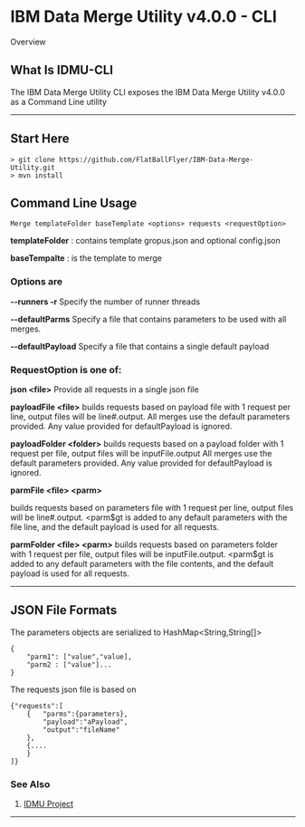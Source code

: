 # IBM Data Merge Utility v4.0.0 - CLI

Overview

## What Is IDMU-CLI
The IBM Data Merge Utility CLI exposes the IBM Data Merge Utility v4.0.0 as a Command Line utility

---

## Start Here

```
> git clone https://github.com/FlatBallFlyer/IBM-Data-Merge-Utility.git
> mvn install
```

## Command Line Usage

```
Merge templateFolder baseTemplate <options> requests <requestOption>
```
__templateFolder__ :
contains template gropus.json and optional config.json

__baseTempalte__ :
is the template to merge 		

### Options are									
__--runners -r__
Specify the number of runner threads		

__--defaultParms__
Specify a file that contains parameters to be used with all merges.

__--defaultPayload__
Specify a file that contains a single default payload
												
### RequestOption is one of:

__json &lt;file&gt;__
Provide all requests in a single json file

__payloadFile &lt;file&gt;__
builds requests based on payload file with 1 request per line, output files will be line#.output. All merges use the default parameters provided. Any value provided for defaultPayload is ignored.

__payloadFolder &lt;folder&gt;__
builds requests based on a payload folder with 1 request per file, output files will be inputFile.output All merges use the default parameters provided. Any value provided for defaultPayload is ignored.

__parmFile &lt;file&gt; &lt;parm&gt;__

builds requests based on parameters file with 1 request per line, output files will be line#.output. &lt;parm$gt is added to any default parameters with the file line, and the default payload is used for all requests.

__parmFolder &lt;file&gt; &lt;parm&gt;__
builds requests based on parameters folder with 1 request per file, output files will be inputFile.output. &lt;parm$gt is added to any default parameters with the file contents, and the default payload is used for all requests.

---

## JSON File Formats
The parameters objects are serialized to HashMap<String,String[]>

```
{
	"parm1": ["value","value], 
	"parm2 : ["value"]...
}
```

The requests json file is based on
```
{"requests":[
	{	"parms":{parameters}, 
		"payload":"aPayload", 
		"output":"fileName"
	},
	{....
	}
]}
```
 	
### See Also
1. [IDMU Project](https://github.com/FlatBallFlyer/IBM-Data-Merge-Utility)

---